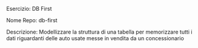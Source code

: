 Esercizio: DB First

Nome Repo: db-first

Descrizione:
Modellizzare la struttura di una tabella per memorizzare tutti i dati riguardanti delle auto usate messe in vendita da un concessionario
